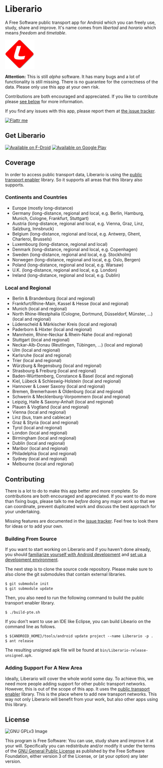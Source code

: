 Liberario
=========

A Free Software public transport app for Android which you can freely use, study, share and improve. It's name comes from *libertad* and *horario* which means *freedom* and *timetable*.

![Liberario Logo](/res/drawable-xhdpi/ic_launcher.png)

**Attention:** This is still *alpha* software. It has many bugs and a lot of functionality is still missing. There is no guarantee for the correctness of the data. Please only use this app at your own risk.

Contributions are both encouraged and appreciated. If you like to contribute please [see below](#contributing) for more information.

If you find any issues with this app, please report them at [the issue tracker](https://github.com/grote/Liberario/issues).

[![Flattr me](https://api.flattr.com/button/flattr-badge-large.png)](https://flattr.com/thing/1921242)

Get Liberario
-------------

[![Available on F-Droid](https://f-droid.org/wiki/images/c/c4/F-Droid-button_available-on.png)](https://f-droid.org/repository/browse/?fdid=de.grobox.liberario)
[![Available on Google Play](https://developer.android.com/images/brand/en_app_rgb_wo_45.png)](https://play.google.com/store/apps/details?id=de.grobox.liberario)

Coverage
--------

In order to access public transport data, Liberario is using the [public transport enabler](http://code.google.com/p/public-transport-enabler/) library. So it supports all areas that this library also supports.

### Continents and Countries ###

* Europe (mostly long-distance)
* Germany (long-distance, regional and local, e.g. Berlin, Hamburg, Munich, Cologne, Frankfurt, Stuttgart)
* Austria (long-distance, regional and local, e.g. Vienna, Graz, Linz, Salzburg, Innsbruck)
* Belgium (long-distance, regional and local, e.g. Antwerp, Ghent, Charleroi, Brussels)
* Luxembourg (long-distance, regional and local)
* Denmark (long-distance, regional and local, e.g. Copenhagen)
* Sweden (long-distance, regional and local, e.g. Stockholm)
* Norwegen (long-distance, regional and local, e.g. Oslo, Bergen)
* Poland (long-distance, regional and local, e.g. Warsaw)
* U.K. (long-distance, regional and local, e.g. London)
* Ireland (long-distance, regional and local, e.g. Dublin)

### Local and Regional ###

* Berlin & Brandenburg (local and regional)
* Frankfurt/Rhine-Main, Kassel & Hesse (local and regional)
* Munich (local and regional)
* North Rhine-Westphalia (Cologne, Dortmund, Düsseldorf, Münster, ...) (local and regional)
* Lüdenscheid & Märkischer Kreis (local and regional)
* Paderborn & Höxter (local and regional)
* Mannheim, Rhine-Neckar & Rhein-Nahe (local and regional)
* Stuttgart (local and regional)
* Neckar-Alb-Donau (Reutlingen, Tübingen, ...) (local and regional)
* Ulm (local and regional)
* Karlsruhe (local and regional)
* Trier (local and regional)
* Würzburg & Regensburg (local and regional)
* Strasbourg & Freiburg (local and regional)
* Baden-Württemberg, Constance & Basel (local and regional)
* Kiel, Lübeck & Schleswig-Holstein (local and regional)
* Hannover & Lower Saxony (local and regional)
* Bremen, Bremerhaven & Oldenburg (local and regional)
* Schwerin & Mecklenburg-Vorpommern (local and regional)
* Leipzig, Halle & Saxony-Anhalt (local and regional)
* Plauen & Vogtland (local and regional)
* Vienna (local and regional)
* Linz (bus, tram and cablecar)
* Graz & Styria (local and regional)
* Tyrol (local and regional)
* London (local and regional)
* Birmingham (local and regional)
* Dublin (local and regional)
* Maribor (local and regional)
* Philadelphia (local and regional)
* Sydney (local and regional)
* Melbourne (local and regional)


Contributing
------------

There is a lot to do to make this app better and more complete. So contributions are both encouraged and appreciated. If you want to do more than fixing bugs, please talk to me *before* doing any major work so that we can coordinate, prevent duplicated work and discuss the best approach for your undertaking.

Missing features are documented in the [issue tracker](https://github.com/grote/Liberario/issues?labels=enhancement&state=open). Feel free to look there for ideas or to add your own.

### Building From Source ###

If you want to start working on Liberario and if you haven't done already, you should [familiarize yourself with Android development](https://developer.android.com/training/basics/firstapp/index.html) and [set up a development environment](https://developer.android.com/sdk/index.html).

The next step is to clone the source code repository. Please make sure to also clone the git submodules that contain external libraries.

    $ git submodule init
    $ git submodule update

Then, you also need to run the following command to build the public transport enabler library.

    $ ./build-pte.sh

If you don't want to use an IDE like Eclipse, you can build Libeario on the command line as follows.

    $ ${ANDROID_HOME}/tools/android update project --name Liberario -p .
    $ ant release

The resulting unsigned apk file will be found at `bin/Liberario-release-unsigned.apk`.


### Adding Support For A New Area ###

Ideally, Liberario will cover the whole world some day. To achieve this, we need more people adding support for other public transport networks. However, this is out of the scope of this app. It uses the [public transport enabler](http://code.google.com/p/public-transport-enabler/) library. This is the place where to add new transport networks. This way not only Liberario will benefit from your work, but also other apps using this library.


License
-------

![GNU GPLv3 Image](https://www.gnu.org/graphics/gplv3-127x51.png)

This program is Free Software: You can use, study share and improve it at your
will. Specifically you can redistribute and/or modify it under the terms of the
[GNU General Public License](https://www.gnu.org/licenses/gpl.html) as
published by the Free Software Foundation, either version 3 of the License, or
(at your option) any later version.
